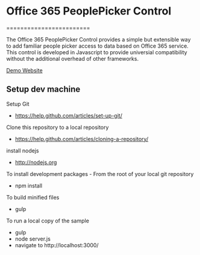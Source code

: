 # Office 365 PeoplePicker Control

========================

The Office 365 PeoplePicker Control provides a simple but extensible way to add familiar people picker access to data based on Office 365 service. This control is developed in Javascript to provide universial compatibility without the additional overhead of other frameworks.

[Demo Website](http://peoplepickertest.azurewebsites.net)

## Setup dev machine
Setup Git
* https://help.github.com/articles/set-up-git/

Clone this repository to a local repository
* https://help.github.com/articles/cloning-a-repository/

install nodejs
* http://nodejs.org

To install development packages - From the root of your local git repository
* npm install

To build minified files
* gulp

To run a local copy of the sample
* gulp
* node server.js
* navigate to http://localhost:3000/
